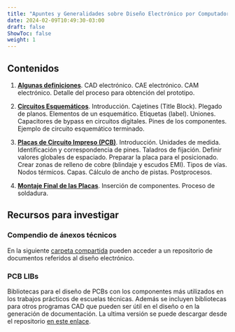 ```yaml
---
title: "Apuntes y Generalidades sobre Diseño Electrónico por Computadora"
date: 2024-02-09T10:49:30-03:00
draft: false
ShowToc: false
weight: 1
---
```


## Contenidos

1. [**Algunas definiciones**](../definiciones/). CAD electrónico. CAE electrónico. CAM electrónico. Detalle del proceso para obtención del prototipo.

2. [**Circuitos Esquemáticos**](../esquematicos/). Introducción. Cajetines (Title Block). Plegado de planos. Elementos de un esquemático. Etiquetas (label). Uniones. Capacitores de bypass en circuitos digitales. Pines de los componentes. Ejemplo de circuito esquemático terminado.

3. [**Placas de Circuito Impreso (PCB)**](../pcb/). Introducción. Unidades de medida. Identificación y correspondencia de pines. Taladros de fijación. Definir valores globales de espaciado. Preparar la placa para el posicionado. Crear zonas de relleno de cobre (blindaje y escudos EMI). Tipos de vías. Nodos térmicos. Capas. Cálculo de ancho de pistas. Postprocesos.

4. [**Montaje Final de las Placas**](../montaje/). Inserción de componentes. Proceso de soldadura.

## Recursos para investigar

### Compendio de ánexos técnicos

En la siguiente [carpeta compartida](https://drive.google.com/drive/folders/1JNl1bw6pRH7ckWr4CoAMkLXcyVetzXd8) pueden acceder a un repositorio de documentos referidos al diseño electrónico.

### PCB LIBs

Bibliotecas para el diseño de PCBs con los componentes más utilizados en los trabajos prácticos de escuelas técnicas. Además se incluyen bibliotecas para otros programas CAD que pueden ser útil en el diseño o en la generación de documentación. La ultima versión se puede descargar desde el repositorio [en este enlace](https://github.com/lmtreser/pcb_libs/releases).